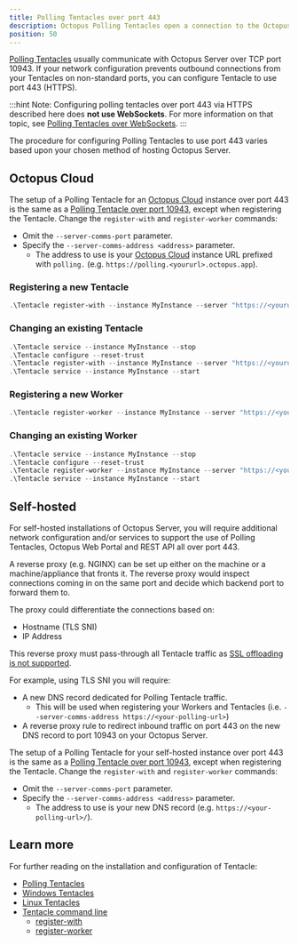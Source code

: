 ```yaml
---
title: Polling Tentacles over port 443
description: Octopus Polling Tentacles open a connection to the Octopus Server over port 443 to ask the Server if there is any work to do.
position: 50
---
```


[Polling Tentacles](/docs/infrastructure/deployment-targets/tentacle/tentacle-communication.md#polling-tentacles) usually communicate with Octopus Server over TCP port 10943. If your network configuration prevents outbound connections from your Tentacles on non-standard ports, you can configure Tentacle to use port 443 (HTTPS).

:::hint
Note: Configuring polling tentacles over port 443 via HTTPS described here does **not use WebSockets**. For more information on that topic, see [Polling Tentacles over WebSockets](/docs/infrastructure/deployment-targets/tentacle/windows/polling-tentacles-web-sockets.md).
:::

The procedure for configuring Polling Tentacles to use port 443 varies based upon your chosen method of hosting Octopus Server.

## Octopus Cloud

The setup of a Polling Tentacle for an [Octopus Cloud](/docs/octopus-cloud/index.md) instance over port 443 is the same as a [Polling Tentacle over port 10943](/docs/infrastructure/deployment-targets/tentacle/tentacle-communication.md#polling-tentacles), except when registering the Tentacle. Change the `register-with` and `register-worker` commands:

 - Omit the `--server-comms-port` parameter.
 - Specify the `--server-comms-address <address>` parameter.
   - The address to use is your [Octopus Cloud](/docs/octopus-cloud/index.md) instance URL prefixed with `polling.` (e.g. `https://polling.<yoururl>.octopus.app`).

### Registering a new Tentacle

```powershell
.\Tentacle register-with --instance MyInstance --server "https://<yoururl>.octopus.app" --server-comms-address "https://polling.<yoururl>.octopus.app" --comms-style TentacleActive --apiKey "API-YOURKEY" --environment "Test" --role "Web"
```

### Changing an existing Tentacle

```powershell
.\Tentacle service --instance MyInstance --stop
.\Tentacle configure --reset-trust
.\Tentacle register-with --instance MyInstance --server "https://<yoururl>.octopus.app" --server-comms-address "https://polling.<yoururl>.octopus.app" --comms-style TentacleActive --apiKey "API-YOURKEY" --environment "Test" --role "Web"
.\Tentacle service --instance MyInstance --start
```

### Registering a new Worker
```powershell
.\Tentacle register-worker --instance MyInstance --server "https://<yoururl>.octopus.app" --server-comms-address "https://polling.<yoururl>.octopus.app" --comms-style TentacleActive --apiKey "API-YOURKEY" --workerpool MyWorkerPool
```

### Changing an existing Worker
```powershell
.\Tentacle service --instance MyInstance --stop
.\Tentacle configure --reset-trust
.\Tentacle register-worker --instance MyInstance --server "https://<yoururl>.octopus.app" --server-comms-address "https://polling.<yoururl>.octopus.app" --comms-style TentacleActive --apiKey "API-YOURKEY" --workerpool MyWorkerPool
.\Tentacle service --instance MyInstance --start
```

## Self-hosted

For self-hosted installations of Octopus Server, you will require additional network configuration and/or services to support the use of Polling Tentacles, Octopus Web Portal and REST API all over port 443. 

A reverse proxy (e.g. NGINX) can be set up either on the machine or a machine/appliance that fronts it. The reverse proxy would inspect connections coming in on the same port and decide which backend port to forward them to.

The proxy could differentiate the connections based on:
- Hostname (TLS SNI)
- IP Address

This reverse proxy must pass-through all Tentacle traffic as [SSL offloading is not supported](/docs/infrastructure/deployment-targets/tentacle/tentacle-communication.md#ssl-offloading-is-not-supported).

For example, using TLS SNI you will require:
- A new DNS record dedicated for Polling Tentacle traffic. 
  - This will be used when registering your Workers and Tentacles (i.e. `--server-comms-address https://<your-polling-url>`) 
- A reverse proxy rule to redirect inbound traffic on port 443 on the new DNS record to port 10943 on your Octopus Server.

The setup of a Polling Tentacle for your self-hosted instance over port 443 is the same as a [Polling Tentacle over port 10943](/docs/infrastructure/deployment-targets/tentacle/tentacle-communication.md#polling-tentacles), except when registering the Tentacle. Change the `register-with` and `register-worker` commands:
 - Omit the `--server-comms-port` parameter.
 - Specify the `--server-comms-address <address>` parameter.
   - The address to use is your new DNS record (e.g. `https://<your-polling-url>/`).

## Learn more

For further reading on the installation and configuration of Tentacle:

- [Polling Tentacles](/docs/infrastructure/deployment-targets/tentacle/tentacle-communication.md#polling-tentacles)
- [Windows Tentacles](/docs/infrastructure/deployment-targets/tentacle/windows/index.md)
- [Linux Tentacles](/docs/infrastructure/deployment-targets/tentacle/linux/index.md)
- [Tentacle command line](/docs/octopus-rest-api/tentacle.exe-command-line/index.md)
  - [register-with](/docs/octopus-rest-api/tentacle.exe-command-line/register-with.md)
  - [register-worker](/docs/octopus-rest-api/tentacle.exe-command-line/register-worker.md)
